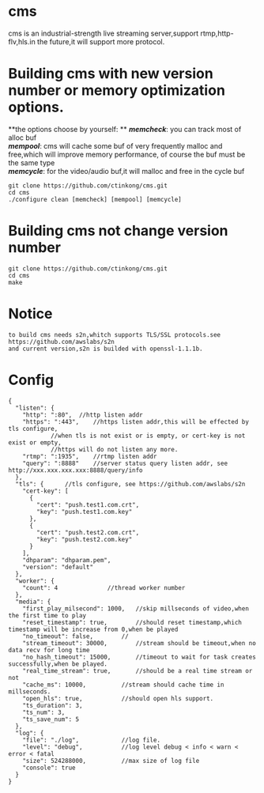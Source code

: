 # cms
cms is an industrial-strength live streaming server,support rtmp,http-flv,hls.in the future,it will support more protocol.
# Building cms with new version number or memory optimization options.
**the options choose by yourself: ** 
***memcheck***: you can track most of alloc buf  
***mempool***: cms will cache some buf of very frequently malloc and free,which will improve memory performance,
of course the buf must be the same type  
***memcycle***: for the video/audio buf,it will malloc and free in the cycle buf  
```shell
git clone https://github.com/ctinkong/cms.git
cd cms
./configure clean [memcheck] [mempool] [memcycle]
```
# Building cms not change version number
```shell
git clone https://github.com/ctinkong/cms.git
cd cms
make
```
# Notice
```shell
to build cms needs s2n,whitch supports TLS/SSL protocols.see https://github.com/awslabs/s2n
and current version,s2n is builded with openssl-1.1.1b.
```
# Config
```shell
{
  "listen": {
    "http": ":80",	//http listen addr
    "https": ":443",	//https listen addr,this will be effected by tls configure, 
			//when tls is not exist or is empty, or cert-key is not exist or empty,
			//https will do not listen any more.
    "rtmp": ":1935",	//rtmp listen addr
    "query": ":8888"	//server status query listen addr, see http://xxx.xxx.xxx.xxx:8888/query/info
  },
  "tls": {		//tls configure, see https://github.com/awslabs/s2n
    "cert-key": [
      {
        "cert": "push.test1.com.crt",
        "key": "push.test1.com.key"
      },
      {
        "cert": "push.test2.com.crt",
        "key": "push.test2.com.key"
      }
    ],
    "dhparam": "dhparam.pem",
    "version": "default"
  },
  "worker": {
    "count": 4				//thread worker number
  },
  "media": {
    "first_play_milsecond": 1000,	//skip millseconds of video,when the first time to play 
    "reset_timestamp": true,		//should reset timestamp,which timestamp will be increase from 0,when be played
    "no_timeout": false,		//
    "stream_timeout": 30000,		//stream should be timeout,when no data recv for long time
    "no_hash_timeout": 15000,		//timeout to wait for task creates successfully,when be played.
    "real_time_stream": true,		//should be a real time stream or not
    "cache_ms": 10000,			//stream should cache time in millseconds.
    "open_hls": true,			//should open hls support.
    "ts_duration": 3,				
    "ts_num": 3,
    "ts_save_num": 5
  },
  "log": {
    "file": "./log",			//log file.
    "level": "debug",			//log level debug < info < warn < error < fatal
    "size": 524288000,			//max size of log file
    "console": true
  }
}
```
